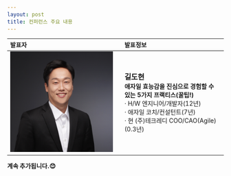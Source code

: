 ```yaml
---
layout: post
title: 컨퍼런스 주요 내용
---
```

|발표자|발표정보|
|:----|:----|
|<img src="https://raw.githubusercontent.com/kaidrase/kaidrase.github.io/main/_attachments/speaker_GIL.png" width="95%">|<big>**길도현**</big><br/>**애자일 효능감을 진심으로 경험할 수 있는 5가지 프랙티스(꿀팁!)**<br/>· H/W 엔지니어/개발자(12년)<br/>· 애자일 코치/컨설턴트(7년)<br/>· 현 (주)테크레디 COO/CAO(Agile)(0.3년)|

**계속 추가됩니다.😊**